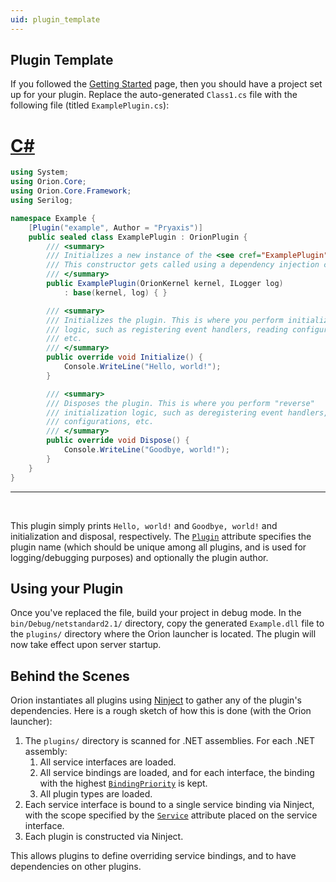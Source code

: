 ```yaml
---
uid: plugin_template
---
```


## Plugin Template

If you followed the [Getting Started](xref:getting_started_api) page, then you should have a project set up for your plugin. Replace the auto-generated `Class1.cs` file with the following file (titled `ExamplePlugin.cs`):

# [C#](#tab/c-sharp)

```csharp
using System;
using Orion.Core;
using Orion.Core.Framework;
using Serilog;

namespace Example {
    [Plugin("example", Author = "Pryaxis")]
    public sealed class ExamplePlugin : OrionPlugin {
        /// <summary>
        /// Initializes a new instance of the <see cref="ExamplePlugin"/> class.
        /// This constructor gets called using a dependency injection container.
        /// </summary>
        public ExamplePlugin(OrionKernel kernel, ILogger log)
            : base(kernel, log) { }

        /// <summary>
        /// Initializes the plugin. This is where you perform initialization
        /// logic, such as registering event handlers, reading configurations,
        /// etc.
        /// </summary>
        public override void Initialize() {
            Console.WriteLine("Hello, world!");
        }

        /// <summary>
        /// Disposes the plugin. This is where you perform "reverse"
        /// initialization logic, such as deregistering event handlers, writing
        /// configurations, etc.
        /// </summary>
        public override void Dispose() {
            Console.WriteLine("Goodbye, world!");
        }
    }
}
```

***

&nbsp;

This plugin simply prints `Hello, world!` and `Goodbye, world!` and initialization and disposal, respectively. The [`Plugin`](xref:Orion.Core.Framework.PluginAttribute) attribute specifies the plugin name (which should be unique among all plugins, and is used for logging/debugging purposes) and optionally the plugin author.

## Using your Plugin

Once you've replaced the file, build your project in debug mode. In the `bin/Debug/netstandard2.1/` directory, copy the generated `Example.dll` file to the `plugins/` directory where the Orion launcher is located. The plugin will now take effect upon server startup.

## Behind the Scenes

Orion instantiates all plugins using [Ninject](https://www.nuget.org/packages/Ninject) to gather any of the plugin's dependencies. Here is a rough sketch of how this is done (with the Orion launcher):

1. The `plugins/` directory is scanned for .NET assemblies. For each .NET assembly:
    1. All service interfaces are loaded.
    2. All service bindings are loaded, and for each interface, the binding with the highest [`BindingPriority`](xref:Orion.Core.Framework.BindingPriority) is kept.
    3. All plugin types are loaded.
2. Each service interface is bound to a single service binding via Ninject, with the scope specified by the [`Service`](xref:Orion.Core.Framework.ServiceAttribute) attribute placed on the service interface.
3. Each plugin is constructed via Ninject.

This allows plugins to define overriding service bindings, and to have dependencies on other plugins.
